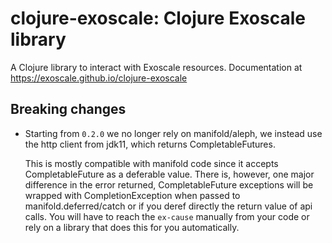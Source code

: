 clojure-exoscale: Clojure Exoscale library
==========================================

A Clojure library to interact with Exoscale resources.
Documentation at https://exoscale.github.io/clojure-exoscale

## Breaking changes

* Starting from `0.2.0` we no longer rely on manifold/aleph, we
  instead use the http client from jdk11, which returns
  CompletableFutures.

  This is mostly compatible with manifold code since it accepts
  CompletableFuture as a deferable value.  There is, however, one
  major difference in the error returned, CompletableFuture exceptions
  will be wrapped with CompletionException when passed to
  manifold.deferred/catch or if you deref directly the return value of
  api calls. You will have to reach the `ex-cause` manually from your
  code or rely on a library that does this for you automatically.
